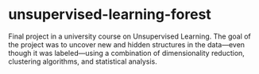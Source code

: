 # unsupervised-learning-forest
Final project in a university course on Unsupervised Learning. The goal of the project was to uncover new and hidden structures in the data—even though it was labeled—using a combination of dimensionality reduction, clustering algorithms, and statistical analysis.
